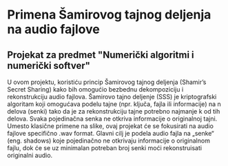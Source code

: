 # Primena Šamirovog tajnog deljenja na audio fajlove
## Projekat za predmet "Numerički algoritmi i numerički softver"

U ovom projektu, koristiću princip Šamirovog tajnog deljenja
(Shamir’s Secret Sharing) kako bih omogućio bezbednu dekompoziciju i
rekonstrukciju audio fajlova. Šamirovo tajno deljenje (SSS) je
kriptografski algoritam koji omogućava podelu tajne (npr. ključa, fajla ili
informacije) na n delova (senki) tako da je za rekonstrukciju tajne
potrebno najmanje k od tih delova. Svaka pojedinačna senka ne otkriva
informacije o originalnoj tajni. Umesto klasične primene na slike, ovaj
projekat će se fokusirati na audio fajlove specifično .wav format. Glavni
cilj je podela audio fajla na „senke“ (eng. shadows) koje pojedinačno ne
otkrivaju informacije o originalnom fajlu, dok će se uz minimalan 
potreban broj senki moći rekonstruisati originalni audio.